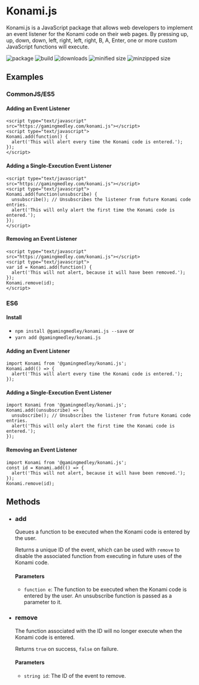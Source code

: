 # Konami.js
Konami.js is a JavaScript package that allows web developers to implement an event listener for the Konami code on their web pages. By pressing up, up, down, down, left, right, left, right, B, A, Enter, one or more custom JavaScript functions will execute.

![package](https://img.shields.io/github/package-json/v/GamingMedley/konami.js.svg)
![build](https://travis-ci.com/GamingMedley/konami.js.svg)
![downloads](https://img.shields.io/npm/dt/@gamingmedley/konami.js.svg)
![minified size](https://img.shields.io/bundlephobia/min/@gamingmedley/konami.js.svg)
![minzipped size](https://img.shields.io/bundlephobia/minzip/@gamingmedley/konami.js.svg)

## Examples

### CommonJS/ES5

#### Adding an Event Listener
```JS
<script type="text/javascript" src="https://gamingmedley.com/konami.js"></script>
<script type="text/javascript">
Konami.add(function() {
  alert('This will alert every time the Konami code is entered.');
});
</script>
```

#### Adding a Single-Execution Event Listener
```JS
<script type="text/javascript" src="https://gamingmedley.com/konami.js"></script>
<script type="text/javascript">
Konami.add(function(unsubscribe) {
  unsubscribe(); // Unsubscribes the listener from future Konami code entries.
  alert('This will only alert the first time the Konami code is entered.');
});
</script>
```

#### Removing an Event Listener
```JS
<script type="text/javascript" src="https://gamingmedley.com/konami.js"></script>
<script type="text/javascript">
var id = Konami.add(function() {
  alert('This will not alert, because it will have been removed.');
});
Konami.remove(id);
</script>
```

### ES6

#### Install
* `npm install @gamingmedley/konami.js --save` or
* `yarn add @gamingmedley/konami.js`

#### Adding an Event Listener
```JS
import Konami from '@gamingmedley/konami.js';
Konami.add(() => {
  alert('This will alert every time the Konami code is entered.');
});
```

#### Adding a Single-Execution Event Listener
```JS
import Konami from '@gamingmedley/konami.js';
Konami.add((unsubscribe) => {
  unsubscribe(); // Unsubscribes the listener from future Konami code entries.
  alert('This will only alert the first time the Konami code is entered.');
});
```

#### Removing an Event Listener
```JS
import Konami from '@gamingmedley/konami.js';
const id = Konami.add(() => {
  alert('This will not alert, because it will have been removed.');
});
Konami.remove(id);
```

## Methods

* ### add
  Queues a function to be executed when the Konami code is entered by the user.

  Returns a unique ID of the event, which can be used with `remove` to disable the associated function from executing in future uses of the Konami code.

  #### Parameters
  * `function e`: The function to be executed when the Konami code is entered by the user. An unsubscribe function is passed as a parameter to it.

* ### remove
  The function associated with the ID will no longer execute when the Konami code is entered.

  Returns `true` on success, `false` on failure.

  #### Parameters
  * `string id`: The ID of the event to remove.
